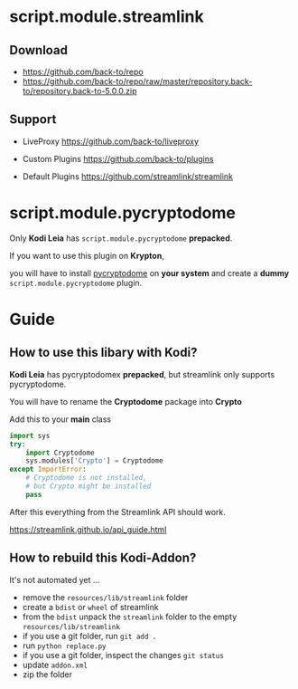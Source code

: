 # script.module.streamlink

## Download

- https://github.com/back-to/repo
- https://github.com/back-to/repo/raw/master/repository.back-to/repository.back-to-5.0.0.zip

## Support

- LiveProxy
  https://github.com/back-to/liveproxy

- Custom Plugins
  https://github.com/back-to/plugins

- Default Plugins
  https://github.com/streamlink/streamlink

# script.module.pycryptodome

Only **Kodi Leia** has `script.module.pycryptodome` **prepacked**.

If you want to use this plugin on **Krypton**,

you will have to install [pycryptodome](https://github.com/Legrandin/pycryptodome#pycryptodome) on **your system**
and create a **dummy** `script.module.pycryptodome` plugin.

# Guide

## How to use this libary with Kodi?

**Kodi Leia** has pycryptodomex **prepacked**,
but streamlink only supports pycryptodome.

You will have to rename the **Cryptodome** package into **Crypto**

Add this to your **main** class

```py
import sys
try:
    import Cryptodome
    sys.modules['Crypto'] = Cryptodome
except ImportError:
    # Cryptodome is not installed,
    # but Crypto might be installed
    pass
```

After this everything from the Streamlink API should work.

https://streamlink.github.io/api_guide.html

## How to rebuild this Kodi-Addon?

It's not automated yet ...

- remove the `resources/lib/streamlink` folder
- create a `bdist` or `wheel` of streamlink
- from the `bdist` unpack the `streamlink` folder to the empty `resources/lib/streamlink`
- if you use a git folder, run `git add .`
- run `python replace.py`
- if you use a git folder, inspect the changes `git status`
- update `addon.xml`
- zip the folder
